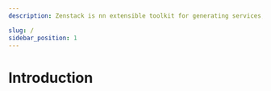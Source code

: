 ```yaml
---
description: Zenstack is nn extensible toolkit for generating services, hooks, and other artifacts from your database schema, with built-in access policy and data validation support. It's built above the awesome Prisma ORM.

slug: /
sidebar_position: 1
---
```


# Introduction
